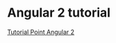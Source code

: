 # Angular 2 tutorial

[Tutorial Point Angular 2](https://www.tutorialspoint.com/angular2/angular2_architecture.htm)